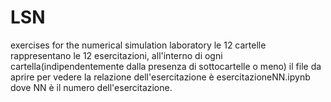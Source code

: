 # LSN
exercises for the numerical simulation laboratory
le 12 cartelle rappresentano le 12 esercitazioni, all'interno di ogni cartella(indipendentemente dalla presenza di sottocartelle o meno) il file da aprire per vedere la relazione dell'esercitazione è esercitazioneNN.ipynb dove NN è il numero dell'esercitazione.
